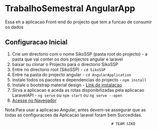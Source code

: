 # TrabalhoSemestral AngularApp
Essa eh a aplicacao Front-end do projecto que tem a funcao de consumir os dados 



## Configuracao Inicial
1. Crie um directorio com o nome SikoSSP (pasta root do projecto) - a pasta que vai conter os dois projectos angular e laravel
2. baixar ou clonar o Projecto para o directorio SikoSSP
3. Entre no directorio root (SikoSSP) - `cd SikoSSP`
4. Entre na pasta do projecto angular - `cd AngularApplication`
5. Instale todos os pacotes e dependencias do projecto - `npm install`
6. Instale o bootstrap material design - [Link de instalacao](https://mdbootstrap.com/angular/5min-quickstart/)
7. Sirva a aplicacao e aceda as rotas disponibilizadas pela aplicacao LaravelAPI - `ng serve` ou `npm start` ou `ng serve --open`
8. [Acesse no Navegador](http://localhost:4200/)

Nota:Para usar a aplicacao Angular, antes devem-se assegurar que as todas as configuracoes da Aplicacao laravel foram bem Succedidas.







                                                     # TEAM SIKO
